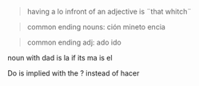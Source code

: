 > having a lo infront of an adjective is ¨that whitch¨

> common ending nouns: ción mineto encia

> common ending adj: ado ido

noun with dad is la if its ma is el

Do is implied with the ? instead of hacer
<!--stackedit_data:
eyJoaXN0b3J5IjpbMTk0NTA2MTgwOCw4Njc4MTUxNDcsLTE5Mj
c2MDk2MjksLTE2NjYzMjI5MDJdfQ==
-->